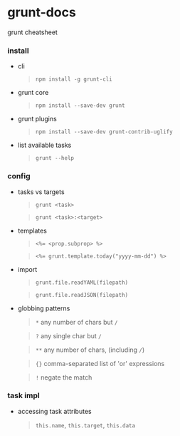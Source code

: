 # grunt-docs
grunt cheatsheet

### install

* cli
  > `npm install -g grunt-cli`

* grunt core
  > `npm install --save-dev grunt`

* grunt plugins
  > `npm install --save-dev grunt-contrib-uglify`

* list available tasks
  > `grunt --help`

### config

* tasks vs targets
  > `grunt <task>`

  > `grunt <task>:<target>`

* templates
  > `<%= <prop.subprop> %>`

  > `<%= grunt.template.today("yyyy-mm-dd") %>`

* import
  > `grunt.file.readYAML(filepath)`

  > `grunt.file.readJSON(filepath)`

* globbing patterns  
  > `*` any number of chars but `/`

  > `?` any single char but `/`

  > `**` any number of chars, (including `/`)

  > `{}` comma-separated list of 'or' expressions

  > `!` negate the match

### task impl

* accessing task attributes
  > `this.name`, `this.target`, `this.data`
